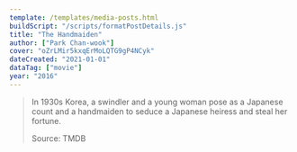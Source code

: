```yaml
---
template: /templates/media-posts.html
buildScript: "/scripts/formatPostDetails.js"
title: "The Handmaiden"
author: ["Park Chan-wook"]
cover: "oZrLMir5kxqErMoLQTG9gP4NCyk"
dateCreated: "2021-01-01"
dataTag: ["movie"]
year: "2016"
---
```


> In 1930s Korea, a swindler and a young woman pose as a Japanese count and a handmaiden to seduce a Japanese heiress and steal her fortune.
>
> Source: TMDB
